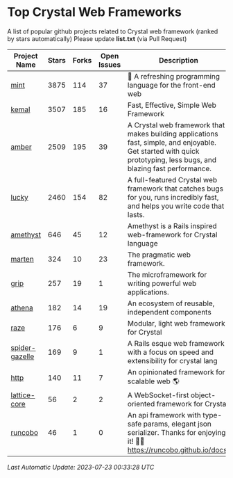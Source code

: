 # Top Crystal Web Frameworks

A list of popular github projects related to Crystal web framework (ranked by stars automatically)
Please update **list.txt** (via Pull Request)

| Project Name | Stars | Forks | Open Issues | Description | Last Commit |
| ------------ | ----- | ----- | ----------- | ----------- | ----------- |
| [mint](https://github.com/mint-lang/mint) |3875|114|37|:leaves: A refreshing programming language for the front-end web|2023-07-22T17:54:36Z|
| [kemal](https://github.com/kemalcr/kemal) |3507|185|16|Fast, Effective, Simple Web Framework|2023-04-15T08:31:16Z|
| [amber](https://github.com/amberframework/amber) |2509|195|39|A Crystal web framework that makes building applications fast, simple, and enjoyable. Get started with quick prototyping, less bugs, and blazing fast performance.|2023-07-18T09:29:25Z|
| [lucky](https://github.com/luckyframework/lucky) |2460|154|82|A full-featured Crystal web framework that catches bugs for you, runs incredibly fast, and helps you write code that lasts.|2023-04-09T21:29:56Z|
| [amethyst](https://github.com/amethyst-framework/amethyst) |646|45|12|Amethyst is a Rails inspired web-framework for Crystal language|2018-02-10T19:35:15Z|
| [marten](https://github.com/martenframework/marten) |324|10|23|The pragmatic web framework.|2023-07-22T21:06:06Z|
| [grip](https://github.com/grip-framework/grip) |257|19|1|The microframework for writing powerful web applications.|2023-07-21T06:17:19Z|
| [athena](https://github.com/athena-framework/athena) |182|14|19|An ecosystem of reusable, independent components|2023-06-27T13:36:37Z|
| [raze](https://github.com/samueleaton/raze) |176|6|9|Modular, light web framework for Crystal|2021-01-02T01:20:01Z|
| [spider-gazelle](https://github.com/spider-gazelle/spider-gazelle) |169|9|1|A Rails esque web framework with a focus on speed and extensibility for crystal lang|2023-07-12T22:22:28Z|
| [http](https://github.com/onyxframework/http) |140|11|7|An opinionated framework for scalable web 🌎|2019-08-13T09:00:30Z|
| [lattice-core](https://github.com/jasonl99/lattice-core) |56|2|2|A WebSocket-first object-oriented framework for Crystal|2017-03-31T23:57:57Z|
| [runcobo](https://github.com/runcobo/runcobo) |46|1|0|An api framework with type-safe params, elegant json serializer. Thanks for enjoying it! 👻👻 https://runcobo.github.io/docs/|2022-03-16T06:43:35Z|

*Last Automatic Update: 2023-07-23 00:33:28 UTC*